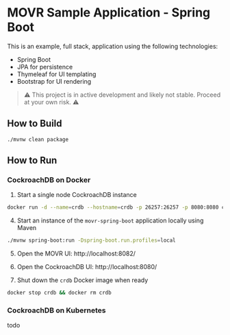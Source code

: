 # MOVR Sample Application - Spring Boot
This is an example, full stack, application using the following technologies:
* Spring Boot
* JPA for persistence
* Thymeleaf for UI templating
* Bootstrap for UI rendering

> :warning: This project is in active development and likely not stable.  Proceed at your own risk. :warning:

## How to Build
```
./mvnw clean package
```

## How to Run

### CockroachDB on Docker

1) Start a single node CockroachDB instance
```bash
docker run -d --name=crdb --hostname=crdb -p 26257:26257 -p 8080:8080 cockroachdb/cockroach:latest start-single-node --insecure
```

4) Start an instance of the `movr-spring-boot` application locally using Maven
```bash
./mvnw spring-boot:run -Dspring-boot.run.profiles=local
```

5) Open the MOVR UI: http://localhost:8082/

6) Open the CockroachDB UI: http://localhost:8080/

7) Shut down the `crdb` Docker image when ready
```bash
docker stop crdb && docker rm crdb
```

### CockroachDB on Kubernetes
todo